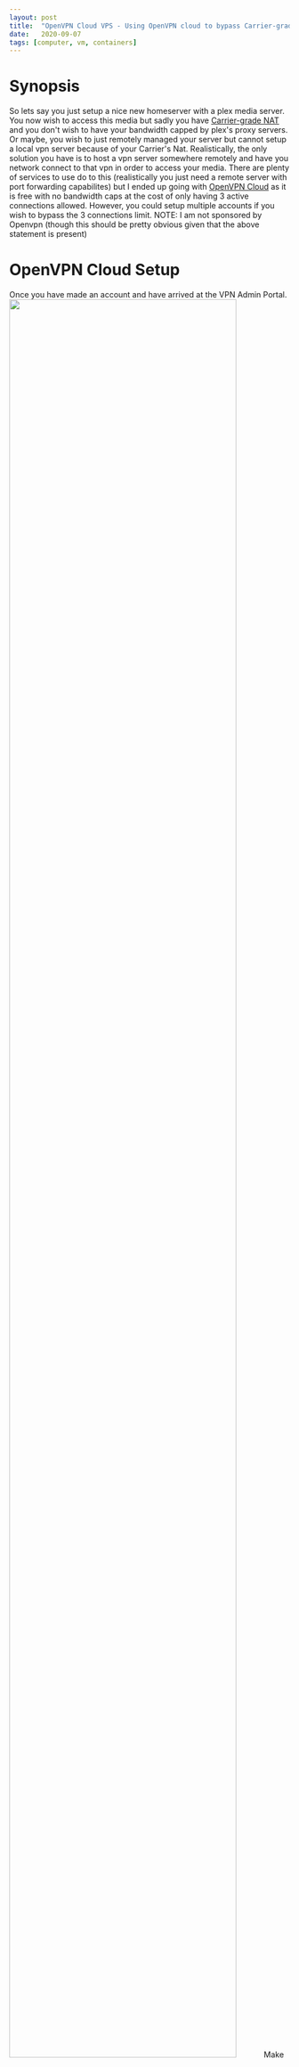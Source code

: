 ```yaml
---
layout: post
title:  "OpenVPN Cloud VPS - Using OpenVPN cloud to bypass Carrier-grade NATs"
date:   2020-09-07
tags: [computer, vm, containers]
---
```

# Synopsis
 So lets say you just setup a nice new homeserver with a plex media server. You now wish to access this media but sadly you have [Carrier-grade NAT](https://en.wikipedia.org/wiki/Carrier-grade_NAT) and you don't wish to have your bandwidth capped by plex's proxy servers. Or maybe, you wish to just remotely managed your server but cannot setup a local vpn server because of your Carrier's Nat. Realistically, the only solution you have is to host a vpn server somewhere remotely and have you network connect to that vpn in order to access your media. There are plenty of services to use do to this (realistically you just need a remote server with port forwarding capabilites) but I ended up going with [OpenVPN Cloud](https://openvpn.net/cloud-vpn/) as it is free with no bandwidth caps at the cost of only having 3 active connections allowed. However, you could setup multiple accounts if you wish to bypass the 3 connections limit.
<a/>
NOTE: I am not sponsored by Openvpn (though this should be pretty obvious given that the above statement is present)
<a/>
# OpenVPN Cloud Setup
 Once you have made an account and have arrived at the VPN Admin Portal.
 <img src="/_images/vm/openvpn/openvpn-admin.png" width="90%" height="90%"/>
 Make a couple of devices under user section.
 <img src="/_images/vm/openvpn/openvpn-devices.png" width="90%" height="90%"/>
 Once you have done that go to the networks page and configure your vpn network.
 <img src="/_images/vm/openvpn/openvpn-network.png" width="90%" height="90%"/>
 Here you will have to make a new network. Give it a name, a network subnet (which can be realistically anything in the scenario), enable split tunnel and enable VPN Egress if you want to be able to access the outside internet besides your tunnelled network.
 Then you will need to add a connector.
 <img src="/_images/vm/openvpn/openvpn-network.png" width="90%" height="90%"/>
 Give it a connector name and select a the nearest region.
 You will also want to download the .ovpn file associated with this connector by clicking the download button (to the right of the pencil icon).
 Before proceeding to setting up your connector, I would recommend downloading a .ovpn profile for one of your previously created devices and test that you can tunnel correctly (go back to users and click the same download button as the connectors download but for the device you want).

# Quick and Dirty method for testing a ovpn file
If you are on Linux, install openvpn using your main package manager (pacman, apt, snapt, yum, etc.).
If you are using openvpn2 use the following command:
```bash
# openvpn --config <insert config file>
```
If you are using openvepn3 use the following command:
```bash
# openvpn3 session-start --config <insert config file>
```
*Note - You may not need to execute the above commands with root privileges if you setup your permissions correctly.*
if you are able to establish a tunnel then you should be able to continue with setting up your connector.

# Setting Connector - Linux
It is possible to setup a connector on Windows or on a Mac, but it would be way better to use a linux machine as it should be quicker to get running and would allow for easier deployment in a headless environment.
<a/>
In my case, I will be having my connector in a LXC Debian 10 container but regardless of how you setup your connector make sure that its local ip address in on the same subnet as the rest of the network that you want to access.
<a/>

*Note*
One additional item that is needed for an lxc container is for a bind of the "/dev/net/ file between the host machine and the container. The below config addition should work fine for at least an lxc container hosted on proxmox machine (but I would imagine it would work with a variety of other setups).
```bash
lxc.mount.entry: /dev/net dev/net none bind,create=dir
```

This [openvpn article](https://openvpn.net/cloud-docs/connecting-networks-to-openvpn-cloud-using-connectors-2/) gives a good amount of the information that I will be referencing in the rest of the article. But there are effectively 3 things you have to setup on your linuxconnector machine:
1. Setup vpn connection using various methods (.ovpn file, connector application, etc.)
2. Enable ipv4 routing
3. Setup a NAT for the machine.

# VPN Connection
As described in the *Quick and Dity method for testing a ovpn file*, you can simply use the openvpn command to connect your cloud vpn but in order to have it autostart and run in the background there are a couple of options on how to do so. Firstly, you can create a .service file that will create service for the openvpn connection. The second option involves moving your ovpn file into a specified directory and when openvpn service starts it will autoconnect to your vpn server. In my case, I was having problems where the openvpn autoconnection would try to connect to the vpn server twos times which would remove an excess amount of vpn connections from already limited connection amount. So I ended up making a simple .service file which is run using systemd

```bash
[Unit]
Description=OpenVpn Connection
After=network.target

[Service]
ExecStart=/usr/sbin/openvpn --config /home/theatre/.vpn/server-cloud.ovpn
WorkingDirectory=/etc/openvpn
User=root
Restart=on-failure
RestartSec=5s

[Install]
WantedBy=multi-user.target
```
Adjust the ExecStart as needed so that it reflects your config location and your openvpn executable location.
Then enable and start the above service

```bash
# systemctl enable (service name)
# systemctl start (service name)
```

# ipv4 routing
This part is fairly simple. Just paste this command to enable routing on linux
```bash
# sed -i 's/#net.ipv4.ip_forward=1/net.ipv4.ip_forward=1/g' /etc/sysctl.conf
```
And if you are running your linux machine has its own independent kernel (i.e not a docker or lxc container) the following code is necessary as well.
```bash
# sysctl -p
```
Restart once you are done.
The above commands just enable ipv4 forward which you can read into a bit more [here](https://geek-university.com/linux/ip-forwarding/).
<a/>

# NAT Setup
The below commands are for producing a really simple NAT using iptables (you can use ufw instead but I have less experience using it).
```bash
# apt install iptables-persistent
# iptables -t nat -A POSTROUTING -o eth0 -j MASQUERADE
# iptables-save > /etc/iptables/rules.v4
```
Replace eth0 if your main network device has a different name.
<a/>
Note you can also make it so each vpn client looks different on the network if issue the following command instead of first iptables command.
```bash
iptables -t nat -A POSTROUTING -o eth0 ! -d 10.10.0.0/16 -j MASQUERADE
```
Note that you can change the ip address if needed. Once you have updated you iptables, restart your computer one more time and it should be done.
<a/> 
An easy way to verify that it is working is simply ping your routers gateway while tunnelling through your vpn server (I mostly use my phone when testing this so that I fully verify that all of my packets are going through a remote network).

# Additional Notes
There may be more secure ways of doing this but this was a quick and dirty guide of setting up a VPS server using OpenVPN's Cloud service.
*Also note that there is alternative to this using some software provided by Openvpn. That method is easier to setup but does not necessarily work on every platform and you cannot customize it as much. See the below link for more details.*
 - [openvpn connector package](https://openvpn.net/vpn-server-resources/finishing-configuration-of-access-server/)

# Potential Fixes for problems
<a/>
Some people have pointed out that certain vpn files throw errors when setting up their vpn connection. The below config entries (place in your .ovpn file) should solve any issues with ipv6 related issues. (Suggestion made by [Jellayy](https://github.com/Jellayy)).
<a/>
```bash
pull-filter ignore "ifconfig-ipv6 "
pull-filter ignore "route-ipv6 "
```

# References:
 - [openvpn article](https://openvpn.net/cloud-docs/connecting-networks-to-openvpn-cloud-using-connectors-2/)
 - [Carrier-grade NAT](https://en.wikipedia.org/wiki/Carrier-grade_NAT)
 - [OpenVPN Cloud](https://openvpn.net/cloud-vpn/)
 - [ipv4 routing](https://geek-university.com/linux/ip-forwarding/)
 - [iptables man page](https://linux.die.net/man/8/iptables)
 - [ufw man page](http://manpages.ubuntu.com/manpages/bionic/man8/ufw.8.html)
